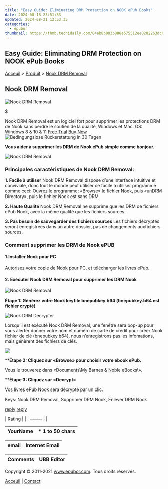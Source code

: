 ```yaml
---
title: "Easy Guide: Eliminating DRM Protection on NOOK ePub Books"
date: 2024-08-18 23:51:33
updated: 2024-08-21 12:53:35
categories:
  - epubor
thumbnail: https://thmb.techidaily.com/84ab8b003b888e575512ee8282263dc686c848f591eb1df758683a3c8dd633c3.jpg
---
```


## Easy Guide: Eliminating DRM Protection on NOOK ePub Books

[Acceuil](http://www.epubor.com/fr/) \> [Produit](https://tools.techidaily.com/epubor/products/) \> [Nook DRM Removal](https://tools.techidaily.com/epubor/nook-drm-removal/) 

## Nook DRM Removal

![Nook DRM Removal](https://www.epubor.com/images/remote/D4/1D/D41D8C_D41D8C_NookDrmRemoval.jpg)

$

Nook DRM Removal est un logiciel fort pour supprimer les protections DRM de Nook sans perdre le soutien de la qualité, Windows et Mac.  OS: Windows 8 & 10 & 11 [Free Trial](https://tools.techidaily.com/epubor/nook-drm-removal/) [Buy Now](https://tools.techidaily.com/epubor/nook-drm-removal/) ![Bedingungslose Rückerstattung in 30 Tagen](http://www.epubor.com/images/grarantee-s.gif) 

**Vous aider à supprimer les DRM de Nook ePub simple comme bonjour.**

![Nook DRM Removal](https://www.epubor.com/images/NookDrmRemoval-screen.jpg "Nook DRM Removal")

### Principales caractéristiques de Nook DRM Removal:

**1\. Facile à utiliser** 
Nook DRM Removal dispose d’une interface intuitive et conviviale, donc tout le monde peut utiliser ce facile à utiliser programme comme ceci: Ouvrez le programme; «Browse» le fichier Nook, puis «unDRM Directory», puis le fichier Nook est sans DRM.

**2\. Haute Qualité** 
Nook DRM Removal ne supprime que les DRM de fichiers ePub Nook, avec la même qualité que les fichiers sources.

**3\. Pas besoin de sauvegarder des fichiers sources** 
Les fichiers décryptés seront enregistrées dans un autre dossier, pas de changements auxfichiers sources.

### Comment supprimer les DRM de Nook ePUB

#### 1.Installer Nook pour PC

Autorisez votre copie de Nook pour PC, et télécharger les livres ePub.

#### 2\. Exécuter Nook DRM Removal pour supprimer les DRM Nook

![Nook DRM Removal](https://www.epubor.com/images/NookDrmRemoval-screen.jpg "Nook DRM Removal")

**Étape 1: Générez votre Nook keyfile bnepubkey.b64 (bnepubkey.b64 est   fichier crypté)**

![Nook DRM Decrypter](https://www.epubor.com/images/remote/D4/1D/D41D8C_7347nookkey.gif "Nook DRM Decrypter")

Lorsqu’il est exécuté Nook DRM Removal, une fenêtre sera pop-up pour vous alerter donner votre nom et numéro de carte de crédit pour créer Nook fichier de clé (bnepubkey.b64), nous n’enregistrons pas les infomations, mais génèrent des fichiers de clés.

![](https://www.epubor.com/images/remote/D4/1D/D41D8C_8EA42FE39nc.gif)

****Étape 2: Cliquez sur «Browse» pour choisir votre ebook ePub.**

Vous le trouverez dans «Documents\\My Barnes & Noble eBooks\\».

****Étape 3: Cliquez sur «Decrypt»**

Vos livres ePub Nook sera décrypté par un clic.

Keys: Nook DRM Removal, Supprimer DRM Nook, Enlever DRM Nook

[reply](https://tools.techidaily.com/epubor/products/) [reply](https://tools.techidaily.com/epubor/products/) 

| Rating |  |
| ------ |  |

| YourName | \*  1 to 50 chars |
| -------- | ----------------- |

| email | Internet Email |
| ----- | -------------- |

| Comments | UBB Editor |
| -------- | ---------- |

Copyright © 2011-2021 www.epubor.com. Tous droits réservés. 

[Acceuil](http://www.epubor.com/fr/) | [Contact](http://www.epubor.com/fr/mailto:support@epubor.com)

<ins class="adsbygoogle"
     style="display:block"
     data-ad-format="autorelaxed"
     data-ad-client="ca-pub-7571918770474297"
     data-ad-slot="1223367746"></ins>



<ins class="adsbygoogle"
     style="display:block"
     data-ad-client="ca-pub-7571918770474297"
     data-ad-slot="8358498916"
     data-ad-format="auto"
     data-full-width-responsive="true"></ins>
